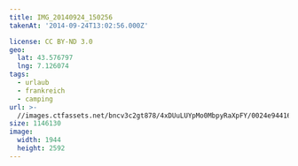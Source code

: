 ```yaml
---
title: IMG_20140924_150256
takenAt: '2014-09-24T13:02:56.000Z'

license: CC BY-ND 3.0
geo:
  lat: 43.576797
  lng: 7.126074
tags:
  - urlaub
  - frankreich
  - camping
url: >-
  //images.ctfassets.net/bncv3c2gt878/4xDUuLUYpMo0MbpyRaXpFY/0024e944163d8b1e92ac280a2ddaa441/img_20140924_150256_27697223003_o
size: 1146130
image:
  width: 1944
  height: 2592
---
```

